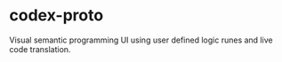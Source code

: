 # codex-proto
Visual semantic programming UI using user defined logic runes and live code translation. 
